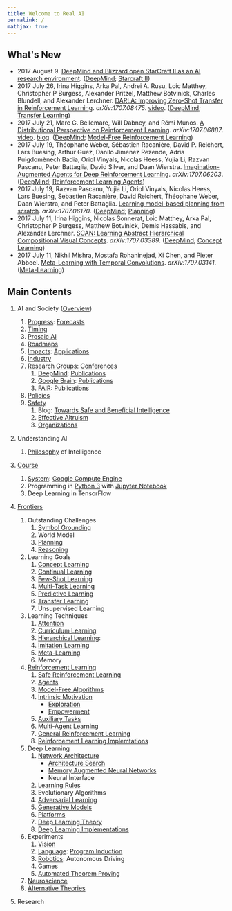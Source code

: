 ```yaml
---
title: Welcome to Real AI
permalink: /
mathjax: true
---
```


## What's New

* 2017 August 9. [DeepMind and Blizzard open StarCraft II as an AI research environment](https://deepmind.com/blog/deepmind-and-blizzard-open-starcraft-ii-ai-research-environment/). ([DeepMind](http://realai.org/labs/deepmind/); [Starcraft II](http://realai.org/games/#starcraft-ii))
* 2017 July 26, Irina Higgins, Arka Pal, Andrei A. Rusu, Loic Matthey, Christopher P Burgess, Alexander Pritzel, Matthew Botvinick, Charles Blundell, and Alexander Lerchner. [DARLA: Improving Zero-Shot Transfer in Reinforcement Learning](https://arxiv.org/abs/1707.08475). *arXiv:1707.08475*. [video](https://youtu.be/sZqrWFl0wQ4). ([DeepMind](http://realai.org/labs/deepmind/publications/); [Transfer Learning](http://realai.org/transfer-learning/))
* 2017 July 21, Marc G. Bellemare, Will Dabney, and Rémi Munos. [A Distributional Perspective on Reinforcement Learning](https://arxiv.org/abs/1707.06887). *arXiv:1707.06887*. [video](http://youtu.be/yFBwyPuO2Vg). [blog](https://deepmind.com/blog/going-beyond-average-reinforcement-learning/). ([DeepMind](http://realai.org/labs/deepmind/publications/); [Model-Free Reinforcement Learning](http://realai.org/RL/model-free/))
* 2017 July 19, Théophane Weber, Sébastien Racanière, David P. Reichert, Lars Buesing, Arthur Guez, Danilo Jimenez Rezende, Adria Puigdomènech Badia, Oriol Vinyals, Nicolas Heess, Yujia Li, Razvan Pascanu, Peter Battaglia, David Silver, and Daan Wierstra. [Imagination-Augmented Agents for Deep Reinforcement Learning](https://arxiv.org/abs/1707.06203). *arXiv:1707.06203*. ([DeepMind](http://realai.org/labs/deepmind/publications/); [Reinforcement Learning Agents](http://realai.org/RL/agents/))
* 2017 July 19, Razvan Pascanu, Yujia Li, Oriol Vinyals, Nicolas Heess, Lars Buesing, Sebastien Racanière, David Reichert, Théophane Weber, Daan Wierstra, and Peter Battaglia. [Learning model-based planning from scratch](https://arxiv.org/abs/1707.06170). *arXiv:1707.06170*. ([DeepMind](http://realai.org/labs/deepmind/publications/); [Planning](http://realai.org/planning/))
* 2017 July 11, Irina Higgins, Nicolas Sonnerat, Loic Matthey, Arka Pal, Christopher P Burgess, Matthew Botvinick, Demis Hassabis, and Alexander Lerchner. [SCAN: Learning Abstract Hierarchical Compositional Visual Concepts](https://arxiv.org/abs/1707.03389). *arXiv:1707.03389*. ([DeepMind](http://realai.org/labs/deepmind/publications/); [Concept Learning](http://realai.org/concept-learning/))
* 2017 July 11, Nikhil Mishra, Mostafa Rohaninejad, Xi Chen, and Pieter Abbeel. [Meta-Learning with Temporal Convolutions](https://arxiv.org/abs/1707.03141). *arXiv:1707.03141*. ([Meta-Learning](http://realai.org/meta-learning/))

## Main Contents

1. AI and Society ([Overview](http://realai.org/overview/))
    1. [Progress](http://realai.org/progress/): [Forecasts](http://realai.org/forecasts/)
    2. [Timing](http://realai.org/timing/)
    3. [Prosaic AI](http://realai.org/prosaic/)
    4. [Roadmaps](http://realai.org/roadmaps/)
    5. [Impacts](http://realai.org/impacts/): [Applications](http://realai.org/applications/)
    6. [Industry](http://realai.org/industry/)
    7. [Research Groups](http://realai.org/labs/): [Conferences](http://realai.org/conferences/)
        1. [DeepMind](http://realai.org/labs/deepmind/): [Publications](http://realai.org/labs/deepmind/publications/)
        2. [Google Brain](http://realai.org/labs/google-brain/): [Publications](http://realai.org/labs/google-brain/publications/)
        3. [FAIR](http://realai.org/labs/fair/): [Publications](http://realai.org/labs/fair/publications/)
    8. [Policies](http://realai.org/policies/)
    9. [Safety](http://realai.org/safety/)
        1. Blog: [Towards Safe and Beneficial Intelligence](http://realai.org/blog/towards-safe-and-beneficial-intelligence/)
        2. [Effective Altruism](http://realai.org/safety/effective-altruism/)
        3. [Organizations](http://realai.org/safety/organizations/)
 
2. Understanding AI
    1. [Philosophy](http://realai.org/philosophy/) of Intelligence

3. [Course](http://realai.org/course/)
    1. [System](http://realai.org/course/system/): [Google Compute Engine](http://realai.org/course/google-compute-engine/)
    2. Programming in [Python 3](http://realai.org/course/python/) with [Jupyter Notebook](http://realai.org/course/jupyter/)
    3. Deep Learning in TensorFlow

4. [Frontiers](http://realai.org/frontiers/)
    1. Outstanding Challenges
        1. [Symbol Grounding](http://realai.org/symbol-grounding/)
        2. World Model
        3. [Planning](http://realai.org/planning/)
        4. [Reasoning](http://realai.org/reasoning/)
    2. Learning Goals
        1. [Concept Learning](http://realai.org/concept-learning/)
        2. [Continual Learning](http://realai.org/continual-learning/)
        3. [Few-Shot Learning](http://realai.org/few-shot-learning/)
        4. [Multi-Task Learning](http://realai.org/multi-task-learning/)
        5. [Predictive Learning](http://realai.org/predictive-learning/)
        6. [Transfer Learning](http://realai.org/transfer-learning/)
        7. Unsupervised Learning
    3. Learning Techniques
        1. [Attention](http://realai.org/attention/)
        2. [Curriculum Learning](http://realai.org/curriculum-learning/)
        3. [Hierarchical Learning](http://realai.org/hierarchical-learning/):          
        4. [Imitation Learning](http://realai.org/imitation-learning/)
        5. [Meta-Learning](http://realai.org/meta-learning/)
        6. Memory
    4. [Reinforcement Learning](http://realai.org/RL/)
        1. [Safe Reinforcement Learning](http://realai.org/RL/safety/)
        2. [Agents](http://realai.org/RL/agents/)
        3. [Model-Free Algorithms](http://realai.org/RL/model-free/)
        4. [Intrinsic Motivation](http://realai.org/intrinsic-motivation/)
            * [Exploration](http://realai.org/exploration/)
            * [Empowerment](http://realai.org/empowerment/)
        5. [Auxiliary Tasks](http://realai.org/auxiliary-tasks/)
        6. [Multi-Agent Learning](http://realai.org/multi-agent-learning/)
        7. [General Reinforcement Learning](http://realai.org/RL/general/)
        8. [Reinforcement Learning Implemtations](http://realai.org/rl-code/)
    5. Deep Learning
        1. [Network Architecture](http://realai.org/network-architecture/)
            * [Architecture Search](http://realai.org/architecture-search/)
            * [Memory Augmented Neural Networks](http://realai.org/memory-augmented-neural-networks/)
            * Neural Interface
        2. [Learning Rules](http://realai.org/learning-rules/)
        3. Evolutionary Algorithms
        4. [Adversarial Learning](http://realai.org/adversarial-learning/)
        5. [Generative Models](http://realai.org/generative-models/)
        6. [Platforms](http://realai.org/learning-platforms/)
        7. [Deep Learning Theory](http://realai.org/deep-learning-theory/)
        8. [Deep Learning Implementations](http://realai.org/deep-learning-implementation/)
    6. Experiments
        1. [Vision](http://realai.org/computer-vision/)
        2. [Language](http://realai.org/nlp/): [Program Induction](http://realai.org/program-induction/)
        3. [Robotics](http://realai.org/robotics/): Autonomous Driving
        4. [Games](http://realai.org/games/)
        5. [Automated Theorem Proving](http://realai.org/automated-theorem-proving/)
    7. [Neuroscience](http://realai.org/neuroscience/)
    8. [Alternative Theories](http://realai.org/alternative-theories/)
        
5. Research

